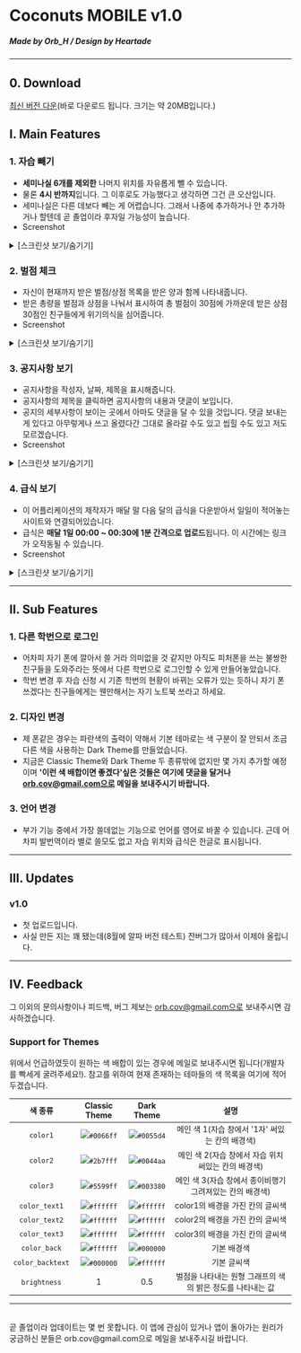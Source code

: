 # Coconuts MOBILE v1.0
##### Made by Orb_H / Design by Heartade

<hr/>

## 0. Download
<a href="http://raw.githubusercontent.com/Orb-H/Coconuts/master/Downloads/Coconuts%20MOBILE%20v1.0.apk">최신 버전 다운</a>(바로 다운로드 됩니다. 크기는 약 20MB입니다.)

## Ⅰ. Main Features
### 1. 자습 빼기
   - **세미나실 6개를 제외한** 나머지 위치를 자유롭게 뺄 수 있습니다.
   - 물론 **4시 반까지**입니다. 그 이후로도 가능했다고 생각하면 그건 큰 오산입니다.
   - 세미나실은 다른 데보다 빼는 게 어렵습니다. 그래서 나중에 추가하거나 안 추가하거나 할텐데 곧 졸업이라 후자일 가능성이 높습니다.
   - Screenshot
   
<details>
   <summary>[스크린샷 보기/숨기기]</summary>
<table>
   <thead>
      <td>Classic</td>
      <td>Dark</td>
   </thead>
   <tr>
      <td><img src="./Screenshots/Classic1.png"></td>
      <td><img src="./Screenshots/Dark1.png"></td>
   </tr>
</table>
</details>

### 2. 벌점 체크
   - 자신이 현재까지 받은 벌점/상점 목록을 받은 양과 함께 나타내줍니다.
   - 받은 총량을 벌점과 상점을 나눠서 표시하여 총 벌점이 30점에 가까운데 받은 상점 30점인 친구들에게 위기의식을 심어줍니다.
   - Screenshot
   
<details>
   <summary>[스크린샷 보기/숨기기]</summary>
<table border=0>
   <thead>
      <td>Classic</td>
      <td>Dark</td>
   </thead>
   <tr>
      <td><img src="./Screenshots/Classic2.png"></td>
      <td><img src="./Screenshots/Dark2.png"></td>
   </tr>
</table>
   </details>

### 3. 공지사항 보기
   - 공지사항을 작성자, 날짜, 제목을 표시해줍니다.
   - 공지사항의 제목을 클릭하면 공지사항의 내용과 댓글이 보입니다.
   - 공지의 세부사항이 보이는 곳에서 아마도 댓글을 달 수 있을 것입니다. 댓글 보내는 게 있다고 아무렇게나 쓰고 올렸다간 그대로 올라갈 수도 있고 씹힐 수도 있고 저도 모르겠습니다.
   - Screenshot
   
<details>
   <summary>[스크린샷 보기/숨기기]</summary>
<table border=0>
   <thead>
      <td>Classic</td>
      <td>Dark</td>
   </thead>
   <tr>
      <td><img src="./Screenshots/Classic3.png"></td>
      <td><img src="./Screenshots/Dark3.png"></td>
   </tr>
</table>
   </details>

### 4. 급식 보기
   - 이 어플리케이션의 제작자가 매달 말 다음 달의 급식을 다운받아서 일일이 적어놓는 사이트와 연결되어있습니다.
   - 급식은 **매달 1일 00:00 ~ 00:30에 1분 간격으로 업로드**됩니다. 이 시간에는 링크가 오작동될 수 있습니다.
   - Screenshot
   
<details>
   <summary>[스크린샷 보기/숨기기]</summary>
<table border=0>
   <thead>
      <td>Classic</td>
      <td>Dark</td>
   </thead>
   <tr>
      <td><img src="./Screenshots/Classic4.png"></td>
      <td><img src="./Screenshots/Dark4.png"></td>
   </tr>
</table>
   </details>
   
<hr/>

## Ⅱ. Sub Features
### 1. 다른 학번으로 로그인
   - 어차피 자기 폰에 깔아서 쓸 거라 의미없을 것 같지만 아직도 피처폰을 쓰는 불쌍한 친구들을 도와주라는 뜻에서 다른 학번으로 로그인할 수 있게 만들어놓았습니다.
   - 학번 변경 후 자습 신청 시 기존 학번의 현황이 바뀌는 오류가 있는 듯하니 자기 폰 쓰겠다는 친구들에게는 웬만해서는 자기 노트북 쓰라고 하세요.
### 2. 디자인 변경
   - 제 폰같은 경우는 파란색의 출력이 약해서 기본 테마로는 색 구분이 잘 안되서 조금 다른 색을 사용하는 Dark Theme를 만들었습니다.
   - 지금은 Classic Theme와 Dark Theme 두 종류밖에 없지만 몇 가지 추가할 예정이며 **'이런 색 배합이면 좋겠다'싶은 것들은 여기에 댓글을 달거나 orb.cov@gmail.com으로 메일을 보내주시기 바랍니다.**
### 3. 언어 변경
   - 부가 기능 중에서 가장 쓸데없는 기능으로 언어를 영어로 바꿀 수 있습니다. 근데 어차피 발번역이라 별로 쓸모도 없고 자습 위치와 급식은 한글로 표시됩니다.

<hr/>

## Ⅲ. Updates
### v1.0
   - 첫 업로드입니다.
   - 사실 만든 지는 꽤 됐는데(8월에 알파 버전 테스트) 잔버그가 많아서 이제야 올립니다.

<hr/>

## Ⅳ. Feedback
그 이외의 문의사항이나 피드백, 버그 제보는 orb.cov@gmail.com으로 보내주시면 감사하겠습니다.

### Support for Themes
위에서 언급하였듯이 원하는 색 배합이 있는 경우에 메일로 보내주시면 됩니다(개발자를 빡세게 굴려주세요!). 참고를 위하여 현재 존재하는 테마들의 색 목록을 여기에 적어두겠습니다.

|색 종류|Classic Theme|Dark Theme|설명|
|:---:|:---:|:---:|:---:|
|`color1`        | <img src="http://via.placeholder.com/16/0066ff/0066ff">`#0066ff`</span> | <img src="http://via.placeholder.com/16/0055d4/0055d4">`#0055d4`</span> | 메인 색 1(자습 창에서 '1자' 써있는 칸의 배경색) |
|`color2`        | <img src="http://via.placeholder.com/16/2b7fff/2b7fff">`#2b7fff`</span> | <img src="http://via.placeholder.com/16/0044aa/0044aa">`#0044aa`</span> | 메인 색 2(자습 창에서 자습 위치 써있는 칸의 배경색) |
|`color3`        | <img src="http://via.placeholder.com/16/5599ff/5599ff">`#5599ff`</span> | <img src="http://via.placeholder.com/16/003380/003380">`#003380`</span> | 메인 색 3(자습 창에서 종이비행기 그려져있는 칸의 배경색) |
|`color_text1`   | <img src="http://via.placeholder.com/16/ffffff/ffffff">`#ffffff`</span> | <img src="http://via.placeholder.com/16/ffffff/ffffff">`#ffffff`</span> | color1의 배경을 가진 칸의 글씨색 |
|`color_text2`   | <img src="http://via.placeholder.com/16/ffffff/ffffff">`#ffffff`</span> | <img src="http://via.placeholder.com/16/ffffff/ffffff">`#ffffff`</span> | color2의 배경을 가진 칸의 글씨색 |
|`color_text3`   | <img src="http://via.placeholder.com/16/ffffff/ffffff">`#ffffff`</span> | <img src="http://via.placeholder.com/16/ffffff/ffffff">`#ffffff`</span> | color3의 배경을 가진 칸의 글씨색 |
|`color_back`    | <img src="http://via.placeholder.com/16/ffffff/ffffff">`#ffffff`</span> | <img src="http://via.placeholder.com/16/000000/000000">`#000000`</span> | 기본 배경색 |
|`color_backtext`| <img src="http://via.placeholder.com/16/000000/000000">`#000000`</span> | <img src="http://via.placeholder.com/16/ffffff/ffffff">`#ffffff`</span> | 기본 글씨색 |
|`brightness`    |1|0.5| 벌점을 나타내는 원형 그래프의 색의 밝은 정도를 나타내는 값 |

<hr/>
<br/>
곧 졸업이라 업데이트는 몇 번 못합니다. 이 앱에 관심이 있거나 앱이 돌아가는 원리가 궁금하신 분들은 orb.cov@gmail.com으로 메일을 보내주시길 바랍니다.
